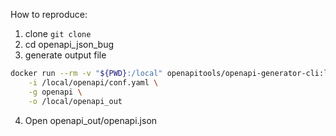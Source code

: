How to reproduce:
1. clone `git clone `
2. cd openapi_json_bug
3. generate output file
```bash
docker run --rm -v "${PWD}:/local" openapitools/openapi-generator-cli:latest generate \
    -i /local/openapi/conf.yaml \
    -g openapi \
    -o /local/openapi_out
```
4. Open openapi_out/openapi.json
